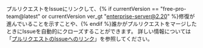 プルリクエストをIssueにリンクして、{% if currentVersion == "free-pro-team@latest" or currentVersion ver_gt "enterprise-server@2.20" %}修復が進んでいることを示すことや、{% endif %}誰かがプルリクエストをマージしたときにIssueを自動的にクローズすることができます。 詳しい情報については「[プルリクエストのIssueへのリンク](/github/managing-your-work-on-github/linking-a-pull-request-to-an-issue)」を参照してください。
